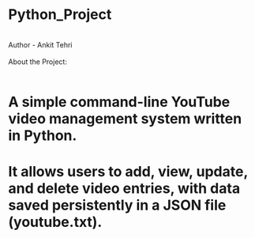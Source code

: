 # Python_Project
<br>
Author - Ankit Tehri
<br>
<br>
About the Project:
<br>
<br>

# A simple command-line YouTube video management system written in Python.
# It allows users to add, view, update, and delete video entries, with data saved persistently in a JSON file (youtube.txt).
<br>





